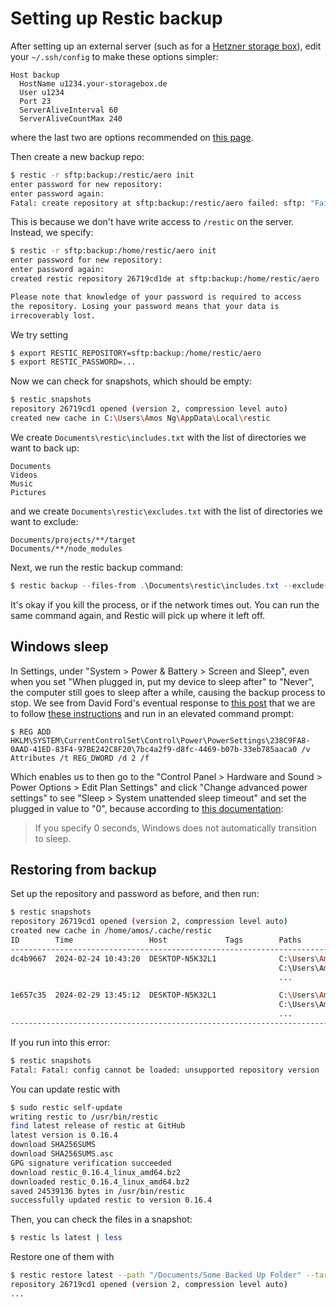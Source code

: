 # Setting up Restic backup

After setting up an external server (such as for a [Hetzner storage box](/general-notes/systems/hetzner.md)), edit your `~/.ssh/config` to make these options simpler:

```
Host backup
  HostName u1234.your-storagebox.de
  User u1234
  Port 23
  ServerAliveInterval 60
  ServerAliveCountMax 240
```

where the last two are options recommended on [this page](https://restic.readthedocs.io/en/latest/030_preparing_a_new_repo.html#sftp).

Then create a new backup repo:

```bash
$ restic -r sftp:backup:/restic/aero init
enter password for new repository:
enter password again:
Fatal: create repository at sftp:backup:/restic/aero failed: sftp: "Failure" (SSH_FX_FAILURE)
```

This is because we don't have write access to `/restic` on the server. Instead, we specify:

```bash
$ restic -r sftp:backup:/home/restic/aero init
enter password for new repository:
enter password again:
created restic repository 26719cd1de at sftp:backup:/home/restic/aero

Please note that knowledge of your password is required to access
the repository. Losing your password means that your data is
irrecoverably lost.
```

We try setting

```bash
$ export RESTIC_REPOSITORY=sftp:backup:/home/restic/aero
$ export RESTIC_PASSWORD=...
```

Now we can check for snapshots, which should be empty:

```bash
$ restic snapshots
repository 26719cd1 opened (version 2, compression level auto)
created new cache in C:\Users\Amos Ng\AppData\Local\restic
```

We create `Documents\restic\includes.txt` with the list of directories we want to back up:

```
Documents
Videos
Music
Pictures
```

and we create `Documents\restic\excludes.txt` with the list of directories we want to exclude:

```
Documents/projects/**/target
Documents/**/node_modules
```

Next, we run the restic backup command:

```powershell
$ restic backup --files-from .\Documents\restic\includes.txt --exclude-file .\Documents\restic\excludes.txt --verbose
```

It's okay if you kill the process, or if the network times out. You can run the same command again, and Restic will pick up where it left off.

## Windows sleep

In Settings, under "System > Power & Battery > Screen and Sleep", even when you set "When plugged in, put my device to sleep after" to "Never", the computer still goes to sleep after a while, causing the backup process to stop. We see from David Ford's eventual response to [this post](https://answers.microsoft.com/en-us/windows/forum/all/windows-10-and-11-power-settings-sleep-never-yet/830af0e5-0291-4cfd-8268-a2ac9e9411e1) that we are to follow [these instructions](https://www.tenforums.com/tutorials/72133-add-system-unattended-sleep-timeout-power-options-windows.html) and run in an elevated command prompt:

```
$ REG ADD HKLM\SYSTEM\CurrentControlSet\Control\Power\PowerSettings\238C9FA8-0AAD-41ED-83F4-97BE242C8F20\7bc4a2f9-d8fc-4469-b07b-33eb785aaca0 /v Attributes /t REG_DWORD /d 2 /f
```

Which enables us to then go to the "Control Panel > Hardware and Sound > Power Options > Edit Plan Settings" and click "Change advanced power settings" to see "Sleep > System unattended sleep timeout" and set the plugged in value to "0", because according to [this documentation](https://admx.help/?Category=Windows_10_2016&Policy=Microsoft.Policies.PowerManagement::UnattendedSleepTimeOutAC):

> If you specify 0 seconds, Windows does not automatically transition to sleep.

## Restoring from backup

Set up the repository and password as before, and then run:

```bash
$ restic snapshots  
repository 26719cd1 opened (version 2, compression level auto)
created new cache in /home/amos/.cache/restic
ID        Time                 Host             Tags        Paths
--------------------------------------------------------------------------------------
dc4b9667  2024-02-24 10:43:20  DESKTOP-N5K32L1              C:\Users\Amos Ng\Documents
                                                            C:\Users\Amos Ng\Music
                                                            ...

1e657c35  2024-02-29 13:45:12  DESKTOP-N5K32L1              C:\Users\Amos Ng\Documents
                                                            C:\Users\Amos Ng\Music
                                                            ...
--------------------------------------------------------------------------------------
```

If you run into this error:

```bash
$ restic snapshots
Fatal: Fatal: config cannot be loaded: unsupported repository version
```

You can update restic with

```bash
$ sudo restic self-update
writing restic to /usr/bin/restic
find latest release of restic at GitHub
latest version is 0.16.4
download SHA256SUMS
download SHA256SUMS.asc
GPG signature verification succeeded
download restic_0.16.4_linux_amd64.bz2
downloaded restic_0.16.4_linux_amd64.bz2
saved 24539136 bytes in /usr/bin/restic
successfully updated restic to version 0.16.4
```

Then, you can check the files in a snapshot:

```bash
$ restic ls latest | less
```

Restore one of them with

```bash
$ restic restore latest --path "/Documents/Some Backed Up Folder" --target ~/Downloads/restoration
repository 26719cd1 opened (version 2, compression level auto)
...
```
